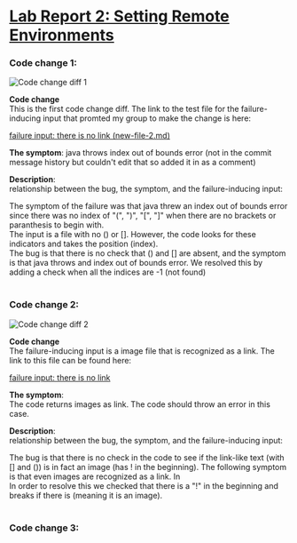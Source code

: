 # [Lab Report 2: Setting Remote Environments](https://jina-leemon.github.io/CSE15L/Lab_report_2/Lab_report_2)

### Code change 1:

![Code change diff 1](https://jina-leemon.github.io/CSE15L/Lab_report_2/Lab_report_2/code_fix_1_diff.png)

**Code change** <br>
This is the first code change diff.
The link to the test file for the failure-inducing input that promted my group to make the change is here: <br>

[failure input: there is no link (new-file-2.md)](https://jina-leemon.github.io/markdown-parser/new-file-2.md)

**The symptom**: java throws index out of bounds error
(not in the commit message history but couldn't edit that so added it in as a comment)

**Description**:<br>
relationship between the bug, the symptom, and the failure-inducing input:<br>

The symptom of the failure was that java threw an index out of bounds error since there was no index of "(", ")", "[", "]" when there are no brackets or paranthesis to begin with. <br>
The input is a file with no () or []. However, the code looks for these indicators and takes the position (index).<br>
The bug is that there is no check that () and [] are absent, and the symptom is that java throws and index out of bounds error.
We resolved this by adding a check when all the indices are -1 (not found)
<br>
<br>

### Code change 2:

![Code change diff 2](https://jina-leemon.github.io/CSE15L/Lab_report_2/Lab_report_2/code_fix_2_diff.png)

**Code change** <br>
The failure-inducing input is a image file that is recognized as a link. The link to this file can be found here: <br>

[failure input: there is no link](https://jina-leemon.github.io/markdown-parser/new-file-2.md)

**The symptom**: <br>
The code returns images as link. The code should throw an error in this case.

**Description**:<br>
relationship between the bug, the symptom, and the failure-inducing input:<br>

The bug is that there is no check in the code to see if the link-like text (with [] and ()) is in fact an image (has ! in the beginning). The following symptom is that even images are recognized as a link. In <br>
In order to resolve this we checked that there is a "!" in the beginning and breaks if there is (meaning it is an image).
<br>
<br>

### Code change 3: